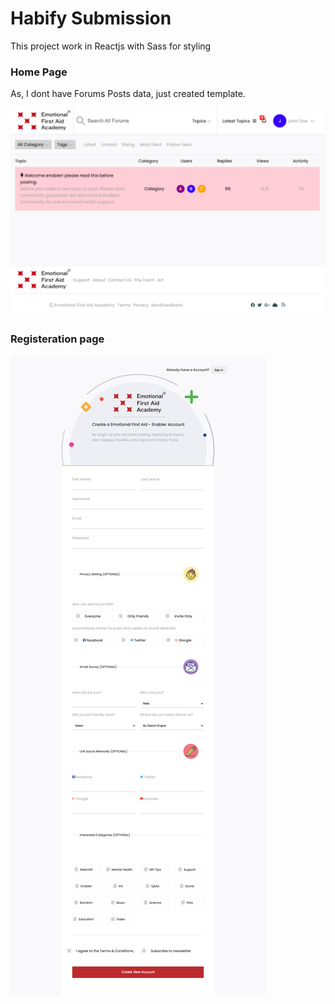 # Habify Submission

This project work in Reactjs with Sass for styling 

### Home Page
  As, I dont have Forums Posts data, just created template.

![homePage](https://github.com/AshishLal07/habify/blob/master/public/Screen%20Shot%202023-07-23%20at%2011.36.29%20AM.png)


### Registeration page

![register](https://github.com/AshishLal07/habify/blob/master/public/localhost_5173_register.png)
